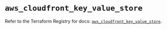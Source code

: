# `aws_cloudfront_key_value_store`

Refer to the Terraform Registry for docs: [`aws_cloudfront_key_value_store`](https://registry.terraform.io/providers/hashicorp/aws/6.6.0/docs/resources/cloudfront_key_value_store).
